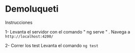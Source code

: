 # Demoluqueti

Instrucciones

1- Levanta el servidor con el comando
" ng serve " . Navega a `http://localhost:4200/`

2- Correr los test
Levanta el comando `ng test`

